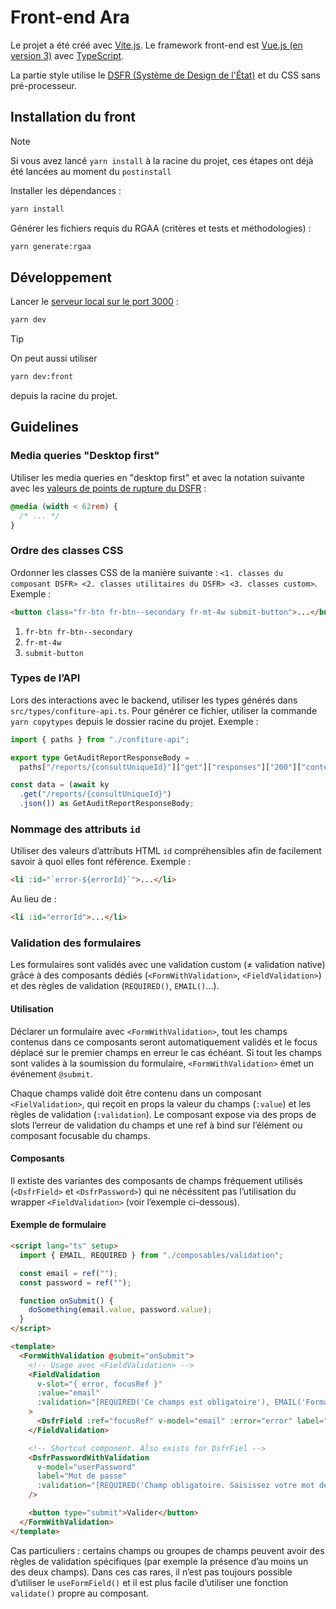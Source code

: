 # Front-end Ara

Le projet a été créé avec [Vite.js](https://vitejs.dev/). Le framework front-end est [Vue.js (en version 3)](https://vuejs.org/) avec [TypeScript](https://www.typescriptlang.org/).

La partie style utilise le [DSFR (Système de Design de l'État)](https://www.systeme-de-design.gouv.fr/) et du CSS sans pré-processeur.

## Installation du front

> [!NOTE]
> Si vous avez lancé `yarn install` à la racine du projet, ces étapes ont déjà été lancées au moment du `postinstall`

Installer les dépendances :

```sh
yarn install
```

Générer les fichiers requis du RGAA (critères et tests et méthodologies) :

```sh
yarn generate:rgaa
```

## Développement

Lancer le [serveur local sur le port 3000](http://localhost:3000) :

```sh
yarn dev
```

> [!TIP]
> On peut aussi utiliser
>
> ```sh
> yarn dev:front
> ```
>
> depuis la racine du projet.

## Guidelines

### Media queries "Desktop first"

Utiliser les media queries en "desktop first" et avec la notation suivante avec les [valeurs de points de rupture du DSFR](https://www.systeme-de-design.gouv.fr/elements-d-interface/fondamentaux-techniques/grille-et-points-de-rupture) :

```css
@media (width < 62rem) {
  /* ... */
}
```

### Ordre des classes CSS

Ordonner les classes CSS de la manière suivante : `<1. classes du composant DSFR> <2. classes utilitaires du DSFR> <3. classes custom>`. Exemple :

```html
<button class="fr-btn fr-btn--secondary fr-mt-4w submit-button">...</button>
```

1. `fr-btn fr-btn--secondary`
2. `fr-mt-4w`
3. `submit-button`

### Types de l’API

Lors des interactions avec le backend, utiliser les types générés dans `src/types/confiture-api.ts`. Pour générer ce fichier, utiliser la commande `yarn copytypes` depuis le dossier racine du projet. Exemple :

```typescript
import { paths } from "./confiture-api";

export type GetAuditReportResponseBody =
  paths["/reports/{consultUniqueId}"]["get"]["responses"]["200"]["content"]["application/json"];

const data = (await ky
  .get("/reports/{consultUniqueId}")
  .json()) as GetAuditReportResponseBody;
```

### Nommage des attributs `id`

Utiliser des valeurs d’attributs HTML `id` compréhensibles afin de facilement savoir à quoi elles font référence. Exemple :

```html
<li :id="`error-${errorId}`">...</li>
```

Au lieu de :

```html
<li :id="errorId">...</li>
```

### Validation des formulaires

Les formulaires sont validés avec une validation custom (≠ validation native) grâce à des composants dédiés (`<FormWithValidation>`, `<FieldValidation>`) et des règles de validation (`REQUIRED()`, `EMAIL()`...).

#### Utilisation

Déclarer un formulaire avec `<FormWithValidation>`, tout les champs contenus dans ce composants seront automatiquement validés et le focus déplacé sur le premier champs en erreur le cas échéant. Si tout les champs sont valides à la soumission du formulaire, `<FormWithValidation>` émet un événement `@submit`.

Chaque champs validé doit être contenu dans un composant `<FielValidation>`, qui reçoit en props la valeur du champs (`:value`) et les règles de validation (`:validation`). Le composant expose via des props de slots l’erreur de validation du champs et une ref à bind sur l’élément ou composant focusable du champs.

#### Composants

Il extiste des variantes des composants de champs fréquement utilisés (`<DsfrField>` et `<DsfrPassword>`) qui ne nécéssitent pas l’utilisation du wrapper `<FieldValidation>` (voir l’exemple ci-dessous).

#### Exemple de formulaire

```html
<script lang="ts" setup>
  import { EMAIL, REQUIRED } from "./composables/validation";

  const email = ref("");
  const password = ref("");

  function onSubmit() {
    doSomething(email.value, password.value);
  }
</script>

<template>
  <FormWithValidation @submit="onSubmit">
    <!-- Usage avec <FieldValidation> -->
    <FieldValidation
      v-slot="{ error, focusRef }"
      :value="email"
      :validation="[REQUIRED('Ce champs est obligatoire'), EMAIL('Format email invalide')]"
    >
      <DsfrField :ref="focusRef" v-model="email" :error="error" label="Votre email" />
    </FieldValidation>

    <!-- Shortcut component. Also exists for DsfrFiel -->
    <DsfrPasswordWithValidation
      v-model="userPassword"
      label="Mot de passe"
      :validation="[REQUIRED('Champ obligatoire. Saisissez votre mot de passe.')]"
    />

    <button type="submit">Valider</button>
  </FormWithValidation>
</template>
```

Cas particuliers : certains champs ou groupes de champs peuvent avoir des règles de validation spécifiques (par exemple la présence d’au moins un des deux champs). Dans ces cas rares, il n’est pas toujours possible d’utiliser le `useFormField()` et il est plus facile d’utiliser une fonction `validate()` propre au composant.
